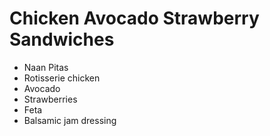 # Chicken Avocado Strawberry Sandwiches

- Naan Pitas
- Rotisserie chicken
- Avocado
- Strawberries
- Feta
- Balsamic jam dressing

